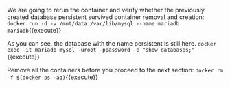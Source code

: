We are going to rerun the container and verify whether the previously created database persistent survived container removal and creation:
`docker run -d -v /mnt/data:/var/lib/mysql --name mariadb mariadb`{{execute}}

As you can see, the database with the name persistent is still here.
`docker exec -it mariadb mysql -uroot -ppassword -e "show databases;"`{{execute}}

Remove all the containers before you proceed to the next section: `docker rm -f $(docker ps -aq)`{{execute}}